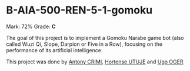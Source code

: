 # B-AIA-500-REN-5-1-gomoku

Mark: 72%
Grade: **C**

The goal of this project is to implement a Gomoku Narabe game bot (also called Wuzi Qi, Slope, Darpion or
Five in a Row), focusing on the performance of its artificial intelligence.

This project was done by [Antony CRIMI](https://github.com/antonycrimi), [Hortense UTUJE](https://github.com/UtujeHortense) and [Ugo OGER](https://github.com/UgoOger)
